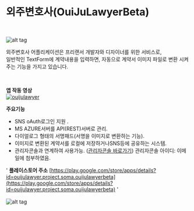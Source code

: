 # 외주변호사(OuiJuLawyerBeta)

<br />

![alt tag](http://i.imgur.com/rSGbQBV.png)

외주변호사 어플리케이션은 프리랜서 개발자와 디자이너를 위한 서비스로, <br />
일반적인 TextForm에 계약내용을 입력하면, 자동으로 계약서 이미지 파일로 변환 시켜주는 기능을 가지고 있습니다. <br>

<br />

<b>앱 작동 영상</b>
<br />
[![ouijulawyer](http://img.youtube.com/vi/oH0-y7itL84/0.jpg)](https://www.youtube.com/watch?v=oH0-y7itL84 "ouijulawyer")

<b>주요기능</b>
* SNS oAuth로그인 지원 .
* MS AZURE서버를 API(REST)서버로 관리.
* 다이얼로그 형태의 서명패드(서명을 이미지로 변환하는 기능).
* 이미지로 변환된 계약서를 로컬에 저장하거나SNS등에 공유하는 시스템.
* 관리자콘솔과 연계하여 사용가능. ([관리자콘솔 바로가기](http://ouijulawyer.azurewebsites.net/cms/))
관리자콘솔 아이디: 이메일에 첨부하였음.

'
<b>플레이스토어 주소</b>
[https://play.google.com/store/apps/details?id=ouijulawyer.project.soma.ouijulawyerbeta](https://play.google.com/store/apps/details?id=ouijulawyer.project.soma.ouijulawyerbeta)
'
<br />
<br />
![alt tag](http://ouijulawyer.azurewebsites.net/comehere.png)
